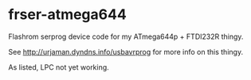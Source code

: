 frser-atmega644
===============

Flashrom serprog device code for my ATmega644p + FTDI232R thingy.

See http://urjaman.dyndns.info/usbavrprog for more info on this thingy.

As listed, LPC not yet working.

